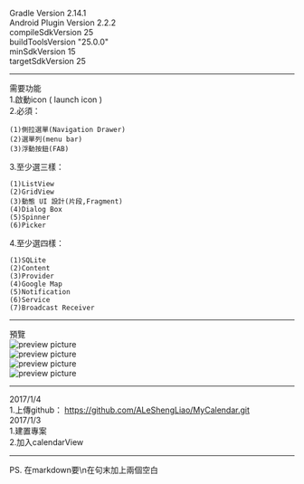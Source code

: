 Gradle Version 2.14.1  
Android Plugin Version 2.2.2  
compileSdkVersion 25  
buildToolsVersion "25.0.0"  
minSdkVersion 15  
targetSdkVersion 25  
******************
需要功能  
1.啟動icon ( launch icon )  
2.必須：

    (1)側拉選單(Navigation Drawer)
    (2)選單列(menu bar)
    (3)浮動按鈕(FAB)
3.至少選三樣：

    (1)ListView
    (2)GridView
    (3)動態 UI 設計(片段,Fragment)
    (4)Dialog Box
    (5)Spinner
    (6)Picker
4.至少選四樣：

    (1)SQLite
    (2)Content
    (3)Provider
    (4)Google Map
    (5)Notification
    (6)Service
    (7)Broadcast Receiver    

******************
預覽  
![preview picture](preview/preview1.png)  
![preview picture](preview/preview2.png)  
![preview picture](preview/preview3.png)  
![preview picture](preview/preview4.png)  
************

2017/1/4  
1.上傳github：
https://github.com/ALeShengLiao/MyCalendar.git  
2017/1/3  
1.建置專案  
2.加入calendarView
**********
PS. 在markdown要\n在句末加上兩個空白
